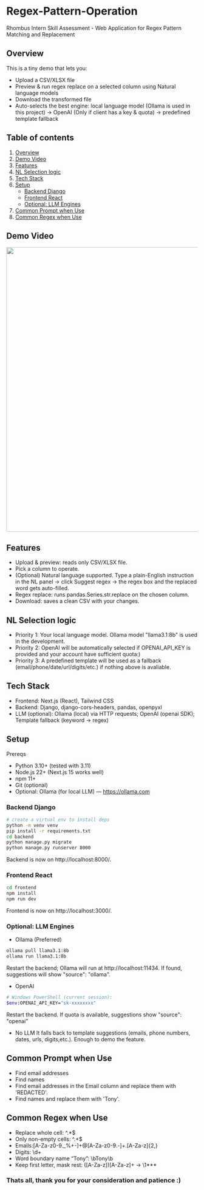 # Regex-Pattern-Operation
Rhombus Intern Skill Assessment - Web Application for Regex Pattern Matching and Replacement


## Overview
This is a tiny demo that lets you:
- Upload a CSV/XLSX file
- Preview & run regex replace on a selected column using Natural language models 
- Download the transformed file
- Auto-selects the best engine: local language model (Ollama is used in this project) → OpenAI (Only if client has a key & quota) → predefined template fallback


## Table of contents
1. [Overview](#overview)
2. [Demo Video](#demo-video)
3. [Features](#Features)
4. [NL Selection logic](#NL-Selection-logic)
5. [Tech Stack](#Tech-Stack)
6. [Setup](#Setup)
	- [Backend Django](#Backend-Django)
	- [Frontend React](#Frontend-React)
	- [Optional: LLM Engines](#Optional:-LLM-Engines)
7. [Common Prompt when Use](#Common-Prompt-when-Use)
8. [Common Regex when Use](#Common-Regex-when-Use)


## Demo Video
<p align="center">
  <img src="Images/G&M_1.jpg" width="750"><br>
</p>


## Features
- Upload & preview: reads only CSV/XLSX file.
- Pick a column to operate.
- (Optional) Natural language supported. Type a plain-English instruction in the NL panel → click Suggest regex → the regex box and the replaced word gets auto-filled.
- Regex replace: runs pandas.Series.str.replace on the chosen column.
- Download: saves a clean CSV with your changes.


## NL Selection logic
- Priority 1: Your local language model. Ollama model "llama3.1:8b" is used in the development.
- Priority 2: OpenAI will be automatically selected if OPENAI_API_KEY is provided and your account have sufficient quota:)
- Priority 3: A predefined template will be used as a fallback (email/phone/date/url/digits/etc.) if nothing above is avaliable.


## Tech Stack
- Frontend: Next.js (React), Tailwind CSS
- Backend: Django, django-cors-headers, pandas, openpyxl
- LLM (optional): Ollama (local) via HTTP requests; OpenAI (openai SDK); Template fallback (keyword → regex)

## Setup
Prereqs
- Python 3.10+ (tested with 3.11)
- Node.js 22+ (Next.js 15 works well)
- npm 11+ 
- Git (optional)
- Optional: Ollama (for local LLM) — https://ollama.com

### Backend Django
```bash
# create a virtual env to install deps
python -m venv venv
pip install -r requirements.txt
cd backend
python manage.py migrate
python manage.py runserver 8000
```
Backend is now on http://localhost:8000/.

### Frontend React
```bash
cd frontend
npm install
npm run dev
```
Frontend is now on http://localhost:3000/.

### Optional: LLM Engines
- Ollama (Preferred) 
```bash
ollama pull llama3.1:8b
ollama run llama3.1:8b
```
Restart the backend; Ollama will run at http://localhost:11434. If found, suggestions will show "source": "ollama".

- OpenAI
```bash
# Windows PowerShell (current session):
$env:OPENAI_API_KEY="sk-xxxxxxxx"
```
Restart the backend. If quota is available, suggestions show "source": "openai"

- No LLM
It falls back to template suggestions (emails, phone numbers, dates, urls, digits,etc.). Enough to demo the feature.

## Common Prompt when Use
- Find email addresses
- Find names
- Find email addresses in the Email column and replace them with 'REDACTED'.
- Find names and replace them with 'Tony'.

## Common Regex when Use
- Replace whole cell: ^.*$
- Only non-empty cells: ^.+$
- Emails:[A-Za-z0-9._%+-]+@[A-Za-z0-9.-]+\.[A-Za-z]{2,}
- Digits: \d+
- Word boundary name “Tony”: \bTony\b
- Keep first letter, mask rest: ([A-Za-z])[A-Za-z]+ → \1***

### Thats all, thank you for your consideration and patience :)